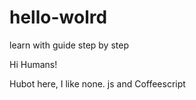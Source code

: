 # hello-wolrd
learn with guide step by step

Hi Humans!

Hubot here, I like none. js and Coffeescript
